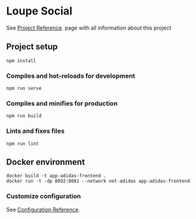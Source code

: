 # Loupe Social
See [Project Reference](https://sites.google.com/view/trending-analyzer/home). page with all information about this project

## Project setup
```
npm install
```

### Compiles and hot-reloads for development
```
npm run serve
```

### Compiles and minifies for production
```
npm run build
```

### Lints and fixes files
```
npm run lint
```

## Docker environment

```
docker build -t app-adidas-frontend .
docker run -t -dp 8092:8081 --network net-adidas app-adidas-frontend
```

### Customize configuration
See [Configuration Reference](https://cli.vuejs.org/config/).
